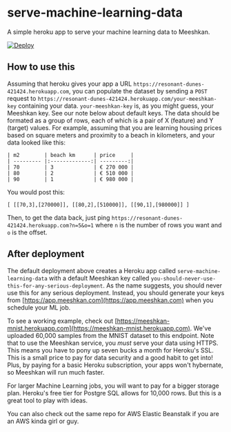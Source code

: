 # serve-machine-learning-data
A simple heroku app to serve your machine learning data to Meeshkan.

[![Deploy](https://www.herokucdn.com/deploy/button.svg)](https://heroku.com/deploy?template=https://github.com/meeshkan/serve-machine-learning-data)

## How to use this
Assuming that heroku gives your app a URL `https://resonant-dunes-421424.herokuapp.com`, you can populate the dataset by sending a `POST` request to `https://resonant-dunes-421424.herokuapp.com/your-meeshkan-key` containing your data.  `your-meeshkan-key` is, as you might guess, your Meeshkan key.  See our note below about default keys. The data should be formated as a group of rows, each of which is a pair of X (feature) and Y (target) values. For example, assuming that you are learning housing prices based on square meters and proximity to a beach in kilometers, and your data looked like this:

```
| m2        | beach km      | price     |
| --------- |:-------------:| ---------:|
| 70        | 3             | € 270 000 |
| 80        | 2             | € 510 000 |
| 90        | 1             | € 980 000 |
```

You would post this:

```
[ [[70,3],[270000]], [[80,2],[510000]], [[90,1],[980000]] ]
```

Then, to get the data back, just ping `https://resonant-dunes-421424.herokuapp.com?n=5&o=1` where `n` is the number of rows you want and `o` is the offset.

## After deployment
The default deployment above creates a Heroku app called `serve-machine-learning-data` with a default Meeshkan key called `you-should-never-use-this-for-any-serious-deployment`. As the name suggests, you should never use this for any serious deployment.  Instead, you should generate your keys from [https://app.meeshkan.com](https://app.meeshkan.com) when you schedule your ML job.

To see a working example, check out [https://meeshkan-mnist.herokuapp.com](https://meeshkan-mnist.herokuapp.com).  We've uploaded 60,000 samples from the MNIST dataset to this endpoint.  Note that to use the Meeshkan service, you *must* serve your data using HTTPS.  This means you have to pony up seven bucks a month for Heroku's SSL.  This is a small price to pay for data security and a good habit to get into!  Plus, by paying for a basic Heroku subscription, your apps won't hybernate, so Meeshkan will run much faster.

For larger Machine Learning jobs, you will want to pay for a bigger storage plan.  Heroku's free tier for Postgre SQL allows for 10,000 rows.  But this is a great tool to play with ideas.

You can also check out the same repo for AWS Elastic Beanstalk if you are an AWS kinda girl or guy.
